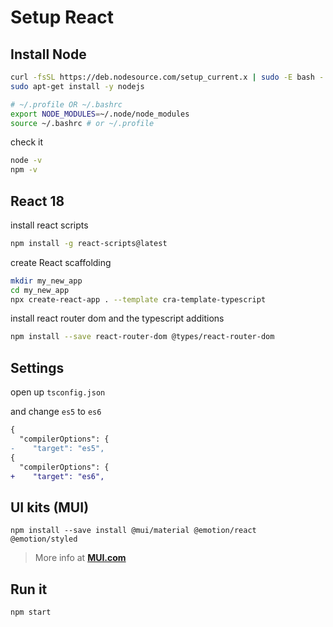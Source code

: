 # Setup React

## Install Node

```sh
curl -fsSL https://deb.nodesource.com/setup_current.x | sudo -E bash -
sudo apt-get install -y nodejs
```

```sh
# ~/.profile OR ~/.bashrc
export NODE_MODULES=~/.node/node_modules
source ~/.bashrc # or ~/.profile
```

check it

```sh
node -v
npm -v
```

## React 18

install react scripts

```sh
npm install -g react-scripts@latest
```

create React scaffolding

```sh
mkdir my_new_app
cd my_new_app
npx create-react-app . --template cra-template-typescript
```

install react router dom and the typescript additions

```sh
npm install --save react-router-dom @types/react-router-dom
```

## Settings

open up `tsconfig.json`

and change `es5` to `es6`

```diff
{
  "compilerOptions": {
-    "target": "es5",
{
  "compilerOptions": {
+    "target": "es6",
```

## UI kits (MUI)

```
npm install --save install @mui/material @emotion/react @emotion/styled
```

> More info at **[MUI.com](https://mui.com/)**

## Run it

```
npm start
```
